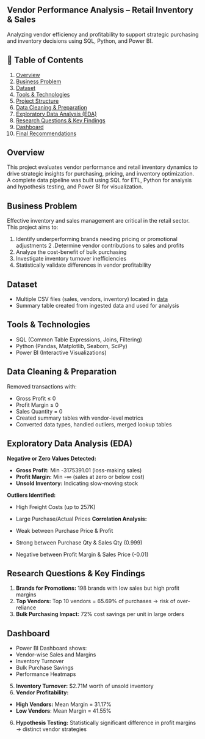 ## Vendor Performance Analysis – Retail Inventory & Sales

Analyzing vendor efficiency and profitability to support strategic purchasing and inventory decisions using SQL, Python, and Power BI.


## 📑 Table of Contents
1. [Overview](#overview)
2. [Business Problem](#business-problem)
3. [Dataset](#dataset)
4. [Tools & Technologies](#tools--technologies)
5. [Project Structure](#project-structure)
6. [Data Cleaning & Preparation](#data-cleaning--preparation)
7. [Exploratory Data Analysis (EDA)](#exploratory-data-analysis-eda)
8. [Research Questions & Key Findings](#research-questions--key-findings)
9. [Dashboard](#dashboard)
10. [Final Recommendations](#final-recommendations)

## Overview 
This project evaluates vendor performance and retail inventory dynamics to drive strategic insights for purchasing, pricing, and inventory optimization. A complete data pipeline was built using SQL for ETL, Python for analysis and hypothesis testing, and Power BI for visualization.

## Business Problem
Effective inventory and sales management are critical in the retail sector. This project aims to:

1. Identify underperforming brands needing pricing or promotional adjustments
2 .Determine vendor contributions to sales and profits
3. Analyze the cost-benefit of bulk purchasing
4. Investigate inventory turnover inefficiencies
5. Statistically validate differences in vendor profitability

## Dataset
- Multiple CSV files  (sales, vendors, inventory) located in [data](https://github.com/Jatink47/vendor-sales-performance-python-sql-powerbi/tree/main/data)
- Summary table created from ingested data and used for analysis

## Tools & Technologies
- SQL (Common Table Expressions, Joins, Filtering)
- Python (Pandas, Matplotlib, Seaborn, SciPy)
- Power BI (Interactive Visualizations)

## Data Cleaning & Preparation
Removed transactions with:
- Gross Profit ≤ 0
- Profit Margin ≤ 0
- Sales Quantity = 0
- Created summary tables with vendor-level metrics  
- Converted data types, handled outliers, merged lookup tables

## Exploratory Data Analysis (EDA)
**Negative or Zero Values Detected:**

- **Gross Profit:** Min -3175391.01 (loss-making sales)
- **Profit Margin:** Min -∞ (sales at zero or below cost)
- **Unsold Inventory:** Indicating slow-moving stock

**Outliers Identified:**
- High Freight Costs (up to 257K)
- Large Purchase/Actual Prices
**Correlation Analysis:**

- Weak between Purchase Price & Profit
- Strong between Purchase Qty & Sales Qty (0.999)
- Negative between Profit Margin & Sales Price (-0.01)

## Research Questions & Key Findings
1. **Brands for Promotions:** 198 brands with low sales but high profit margins
2. **Top Vendors:** Top 10 vendors = 65.69% of purchases → risk of over-reliance
3. **Bulk Purchasing Impact:** 72% cost savings per unit in large orders

## Dashboard
- Power BI Dashboard shows:
- Vendor-wise Sales and Margins
- Inventory Turnover
- Bulk Purchase Savings
- Performance Heatmaps

  
5. **Inventory Turnover:** $2.71M worth of unsold inventory
6. **Vendor Profitability:**
- **High Vendors:** Mean Margin = 31.17%
- **Low Vendors**: Mean Margin = 41.55%
6. **Hypothesis Testing:** Statistically significant difference in profit margins → distinct vendor strategies
